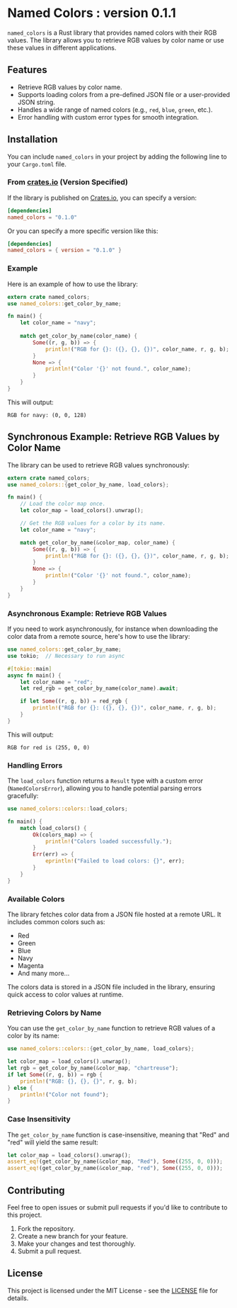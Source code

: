 # Named Colors : version 0.1.1

`named_colors` is a Rust library that provides named colors with their RGB values. The library allows you to retrieve RGB values by color name or use these values in different applications.

## Features

- Retrieve RGB values by color name.
- Supports loading colors from a pre-defined JSON file or a user-provided JSON string.
- Handles a wide range of named colors (e.g., `red`, `blue`, `green`, etc.).
- Error handling with custom error types for smooth integration.

## Installation

You can include `named_colors` in your project by adding the following line to your `Cargo.toml` file.

### From [crates.io](http://Crates.io) (Version Specified)

If the library is published on [Crates.io](https://crates.io/), you can specify a version:

```toml
[dependencies]
named_colors = "0.1.0"
```

Or you can specify a more specific version like this:

```toml
[dependencies]
named_colors = { version = "0.1.0" }
```

### Example

Here is an example of how to use the library:

```rust
extern crate named_colors;
use named_colors::get_color_by_name;

fn main() {
    let color_name = "navy";
    
    match get_color_by_name(color_name) {
        Some((r, g, b)) => {
            println!("RGB for {}: ({}, {}, {})", color_name, r, g, b);
        }
        None => {
            println!("Color '{}' not found.", color_name);
        }
    }
}
```

This will output:

```shell
RGB for navy: (0, 0, 128)
```

## Synchronous Example: Retrieve RGB Values by Color Name

The library can be used to retrieve RGB values synchronously:

```rust
extern crate named_colors;
use named_colors::{get_color_by_name, load_colors};

fn main() {
    // Load the color map once.
    let color_map = load_colors().unwrap();

    // Get the RGB values for a color by its name.
    let color_name = "navy";

    match get_color_by_name(&color_map, color_name) {
        Some((r, g, b)) => {
            println!("RGB for {}: ({}, {}, {})", color_name, r, g, b);
        }
        None => {
            println!("Color '{}' not found.", color_name);
        }
    }
}
```

### Asynchronous Example: Retrieve RGB Values

If you need to work asynchronously, for instance when downloading the color data from a remote source, here's how to use the library:

```rust
use named_colors::get_color_by_name;
use tokio;  // Necessary to run async

#[tokio::main]
async fn main() {
    let color_name = "red";
    let red_rgb = get_color_by_name(color_name).await;

    if let Some((r, g, b)) = red_rgb {
        println!("RGB for {}: ({}, {}, {})", color_name, r, g, b);
    }
}
```

This will output:

```shell
RGB for red is (255, 0, 0)
```

### Handling Errors

The `load_colors` function returns a `Result` type with a custom error (`NamedColorsError`), allowing you to handle potential parsing errors gracefully:

```rust
use named_colors::colors::load_colors;

fn main() {
    match load_colors() {
        Ok(colors_map) => {
            println!("Colors loaded successfully.");
        }
        Err(err) => {
            eprintln!("Failed to load colors: {}", err);
        }
    }
}
```

### Available Colors

The library fetches color data from a JSON file hosted at a remote URL. It includes common colors such as:

- Red
- Green
- Blue
- Navy
- Magenta
- And many more...

The colors data is stored in a JSON file included in the library, ensuring quick access to color values at runtime.

### Retrieving Colors by Name

You can use the `get_color_by_name` function to retrieve RGB values of a color by its name:

```rust
use named_colors::colors::{get_color_by_name, load_colors};

let color_map = load_colors().unwrap();
let rgb = get_color_by_name(&color_map, "chartreuse");
if let Some((r, g, b)) = rgb {
    println!("RGB: {}, {}, {}", r, g, b);
} else {
    println!("Color not found");
}
```

### Case Insensitivity

The `get_color_by_name` function is case-insensitive, meaning that "Red" and "red" will yield the same result:

```rust
let color_map = load_colors().unwrap();
assert_eq!(get_color_by_name(&color_map, "Red"), Some((255, 0, 0)));
assert_eq!(get_color_by_name(&color_map, "red"), Some((255, 0, 0)));
```

## Contributing

Feel free to open issues or submit pull requests if you'd like to contribute to this project.

1. Fork the repository.
2. Create a new branch for your feature.
3. Make your changes and test thoroughly.
4. Submit a pull request.

## License

This project is licensed under the MIT License - see the [LICENSE](LICENSE) file for details.